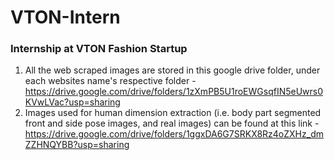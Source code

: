 # VTON-Intern
### Internship at VTON Fashion Startup
1) All the web scraped images are stored in this google drive folder, under each websites name's respective folder - 
https://drive.google.com/drive/folders/1zXmPB5U1roEWGsqfIN5eUwrs0KVwLVac?usp=sharing
2) Images used for human dimension extraction (i.e. body part segmented front and side pose images, and real images) can be found at this link - 
https://drive.google.com/drive/folders/1ggxDA6G7SRKX8Rz4oZXHz_dmZZHNQYBB?usp=sharing
